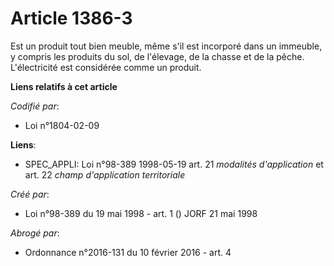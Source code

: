 # Article 1386-3

Est un produit tout bien meuble, même s'il est incorporé dans un immeuble, y compris les produits du sol, de l'élevage, de la
chasse et de la pêche. L'électricité est considérée comme un produit.

**Liens relatifs à cet article**

_Codifié par_:

  - Loi n°1804-02-09

**Liens**:

  - SPEC_APPLI: Loi n°98-389 1998-05-19 art. 21 *modalités d'application* et art. 22 *champ d'application territoriale*

_Créé par_:

  - Loi n°98-389 du 19 mai 1998 - art. 1 () JORF 21 mai 1998

_Abrogé par_:

  - Ordonnance n°2016-131 du 10 février 2016 - art. 4
